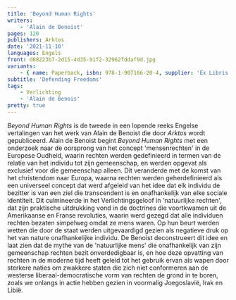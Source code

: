 ```yaml
---
title: 'Beyond Human Rights'
writers:
    - 'Alain de Benoist'
pages: 120
publishers: Arktos
date: '2021-11-10'
languages: Engels
front: d08223b7-2d15-4d35-91f2-32962fddaf9d.jpg
variants:
    - { name: Paperback, isbn: 978-1-907166-20-4, supplier: 'Ex Libris', size: { height: 214, width: 115, depth: 11 }, import_price: { currency: EUR, amount: 11.52 }, price: 15.99, out_of_stock: 0 }
subtitle: 'Defending Freedoms'
tags:
    - Verlichting
    - 'Alain de Benois'
pretty: true
---
```


*Beyond Human Rights* is de tweede in een lopende reeks Engelse vertalingen van het werk van Alain de Benoist die door *Arktos* wordt gepubliceerd. Alain de Benoist begint *Beyond Human Rights* met een onderzoek naar de oorsprong van het concept 'mensenrechten' in de Europese Oudheid, waarin rechten werden gedefinieerd in termen van de relatie van het individu tot zijn gemeenschap, en werden opgevat als exclusief voor die gemeenschap alleen. Dit veranderde met de komst van het christendom naar Europa, waarna rechten werden geherdefinieerd als een universeel concept dat werd afgeleid van het idee dat elk individu de bezitter is van een ziel die transcendent is en onafhankelijk van elke sociale identiteit. Dit culmineerde in het Verlichtingsgeloof in 'natuurlijke rechten', dat zijn praktische uitdrukking vond in de doctrines die voortkwamen uit de Amerikaanse en Franse revoluties, waarin werd gezegd dat alle individuen rechten bezaten simpelweg omdat ze mens waren. Op hun beurt werden wetten die door de staat werden uitgevaardigd gezien als negatieve druk op het van nature onafhankelijke individu. De Benoist deconstrueert dit idee en laat zien dat de mythe van de 'natuurlijke mens' die onafhankelijk van zijn gemeenschap rechten bezit onverdedigbaar is, en hoe deze opvatting van rechten in de moderne tijd heeft geleid tot het gebruik ervan als wapen door sterkere naties om zwakkere staten die zich niet conformeren aan de westerse liberaal-democratische vorm van rechten de grond in te boren, zoals we onlangs in actie hebben gezien in voormalig Joegoslavië, Irak en Libië.
